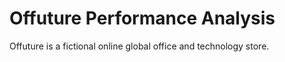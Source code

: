 # Offuture Performance Analysis
 Offuture is a fictional online global office and technology store.
